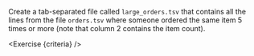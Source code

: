 <script>
// Solution:
//    awk -F "\t" '{ if($2 >= 5) print }' orders.tsv > large_orders.tsv

import Exercise from "components/Exercise.svelte";

let criteria = [
{
	name: "File <code>large_orders.tsv</code> exists",
	checks: [{
		type: "file",
		path: "large_orders.tsv",
		action: "exists"
	}]
},
{
	name: "File <code>large_orders.tsv</code> contains orders where the same item was ordered >= 5 times (print all columns)",
	checks: [{
		type: "file",
		path: "large_orders.tsv",
		action: "contents",
		commandExpected: `awk -F "\t" '{ if($2 >= 5) print }' orders.tsv`
	}]
}];
</script>

Create a tab-separated file called `large_orders.tsv` that contains all the lines from the file `orders.tsv` where someone ordered the same item 5 times or more (note that column 2 contains the item count).

<Exercise {criteria} />
